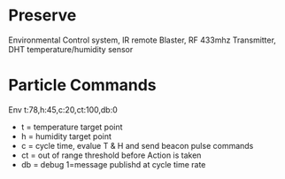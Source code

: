 # Preserve
Environmental Control system,  IR remote Blaster,  RF 433mhz Transmitter,  DHT temperature/humidity sensor

# Particle Commands
Env
t:78,h:45,c:20,ct:100,db:0

  * t = temperature target point
  * h = humidity target point
  * c = cycle time, evalue T & H and send beacon pulse commands
  * ct = out of range threshold before Action is taken
  * db = debug 1=message publishd at cycle time rate
